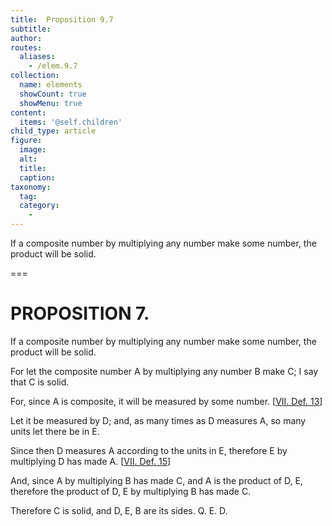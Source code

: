 ```yaml
---
title:  Proposition 9.7
subtitle: 
author:
routes:
  aliases:
    - /elem.9.7
collection:
  name: elements
  showCount: true
  showMenu: true
content:
  items: '@self.children'
child_type: article
figure:
  image:
  alt:
  title:
  caption:
taxonomy:
  tag:
  category:
    - 
---
```


<p>
       <hi rend="ital">If a composite number by multiplying any number make some number, the product will be solid.</hi>
      </p>

===

<h1>PROPOSITION 7.</h1>
<p>
       <span class="ital">If a composite number by multiplying any number make some number, the product will be solid.</span>
      </p>

<p>For let the composite number <span class="ital">A</span> by multiplying any number <span class="ital">B</span> make <span class="ital">C</span>; I say that <span class="ital">C</span> is solid. 
      </p>

<p>For, since <span class="ital">A</span> is composite, it will be measured by some number. [<a href="/elem.7.def.13">VII. Def. 13</a>] </p>

<p>Let it be measured by <span class="ital">D</span>; and, as many times as <span class="ital">D</span> measures <span class="ital">A</span>, so many units let there be in <span class="ital">E</span>. <pb n="390"/></p>

<p>Since then <span class="ital">D</span> measures <span class="ital">A</span> according to the units in <span class="ital">E</span>, therefore <span class="ital">E</span> by multiplying <span class="ital">D</span> has made <span class="ital">A</span>. [<a href="/elem.7.def.15">VII. Def. 15</a>] </p>

<p>And, since <span class="ital">A</span> by multiplying <span class="ital">B</span> has made <span class="ital">C</span>, and <span class="ital">A</span> is the product of <span class="ital">D</span>, <span class="ital">E</span>, therefore the product of <span class="ital">D</span>, <span class="ital">E</span> by multiplying <span class="ital">B</span> has made <span class="ital">C</span>. </p>

<p>Therefore <span class="ital">C</span> is solid, and <span class="ital">D</span>, <span class="ital">E</span>, <span class="ital">B</span> are its sides. Q. E. D.</p>

